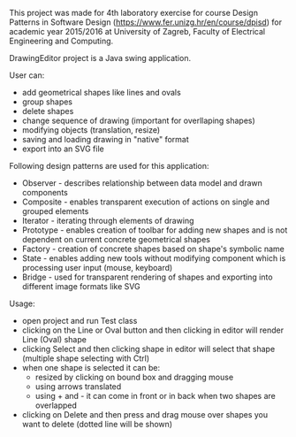 This project was made for 4th laboratory exercise for course Design Patterns in Software Design (https://www.fer.unizg.hr/en/course/dpisd) for academic year 2015/2016 at University of Zagreb, Faculty of Electrical Engineering and Computing.

DrawingEditor project is a Java swing application.

User can:
- add geometrical shapes like lines and ovals
- group shapes
- delete shapes
- change sequence of drawing (important for overllaping shapes)
- modifying objects (translation, resize)
- saving and loading drawing in "native" format
- export into an SVG file
	
Following design patterns are used for this application:
- Observer - describes relationship between data model and drawn components
- Composite - enables transparent execution of actions on single and grouped elements
- Iterator - iterating through elements of drawing
- Prototype - enables creation of toolbar for adding new shapes and is not dependent on current concrete geometrical shapes
- Factory - creation of concrete shapes based on shape's symbolic name
- State - enables adding new tools without modifying component which is processing user input (mouse, keyboard)
- Bridge - used for transparent rendering of shapes and exporting into different image formats like SVG
	
Usage:
- open project and run Test class
- clicking on the Line or Oval button and then clicking in editor will render Line (Oval) shape
- clicking Select and then clicking shape in editor will select that shape (multiple shape selecting with Ctrl)
- when one shape is selected it can be:
	- resized by clicking on bound box and dragging mouse
	- using arrows translated
	- using + and - it can come in front or in back when two shapes are overlapped
- clicking on Delete and then press and drag mouse over shapes you want to delete (dotted line will be shown)